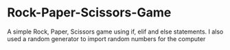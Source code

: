 # Rock-Paper-Scissors-Game
A simple Rock, Paper, Scissors game using if, elif and else statements. I also used a random generator to import random numbers for the computer 
